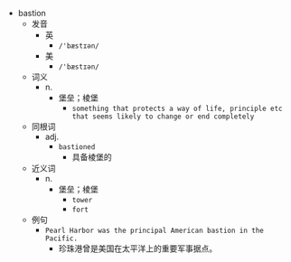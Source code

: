 - bastion
  - 发音
    - 英
      - `/'bæstɪən/`
    - 美
      - `/'bæstɪən/`
  - 词义
    - n.
      - 堡垒；棱堡
        - `something that protects a way of life, principle etc that seems likely to change or end completely`
  - 同根词
    - adj.
      - `bastioned`
        - 具备棱堡的
  - 近义词
    - n.
      - 堡垒；棱堡
        - `tower`
        - `fort`
  - 例句
    - `Pearl Harbor was the principal American bastion in the Pacific.`
      - 珍珠港曾是美国在太平洋上的重要军事据点。

